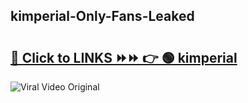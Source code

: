 
 ## kimperial-Only-Fans-Leaked

# <h2><a href="https://clipsfans.com/kimperial&ref=git">🔗 Click to LINKS ⏩⏩ 👉 🟢 kimperial </a></h2>

<a href="https://clipsfans.com/kimperial&ref=git" rel="nofollow" data-target="animated-image.originalLink"><img src="https://i.ibb.co.com/xMMVF88/686577567.gif" alt="Viral Video Original" style="max-width: 100%; display: inline-block;" data-target="animated-image.originalImage"></a>
